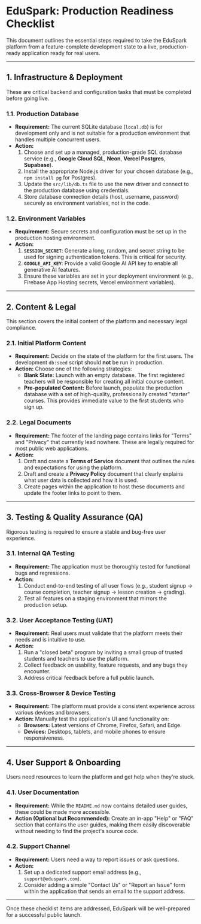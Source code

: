 # EduSpark: Production Readiness Checklist

This document outlines the essential steps required to take the EduSpark platform from a feature-complete development state to a live, production-ready application ready for real users.

---

## 1. Infrastructure & Deployment

These are critical backend and configuration tasks that must be completed before going live.

### 1.1. Production Database
-   **Requirement:** The current SQLite database (`local.db`) is for development only and is not suitable for a production environment that handles multiple concurrent users.
-   **Action:**
    1.  Choose and set up a managed, production-grade SQL database service (e.g., **Google Cloud SQL**, **Neon**, **Vercel Postgres**, **Supabase**).
    2.  Install the appropriate Node.js driver for your chosen database (e.g., `npm install pg` for Postgres).
    3.  Update the `src/lib/db.ts` file to use the new driver and connect to the production database using credentials.
    4.  Store database connection details (host, username, password) securely as environment variables, not in the code.

### 1.2. Environment Variables
-   **Requirement:** Secure secrets and configuration must be set up in the production hosting environment.
-   **Action:**
    1.  **`SESSION_SECRET`**: Generate a long, random, and secret string to be used for signing authentication tokens. This is critical for security.
    2.  **`GOOGLE_API_KEY`**: Provide a valid Google AI API key to enable all generative AI features.
    3.  Ensure these variables are set in your deployment environment (e.g., Firebase App Hosting secrets, Vercel environment variables).

---

## 2. Content & Legal

This section covers the initial content of the platform and necessary legal compliance.

### 2.1. Initial Platform Content
-   **Requirement:** Decide on the state of the platform for the first users. The development `db:seed` script should **not** be run in production.
-   **Action:** Choose one of the following strategies:
    *   **Blank Slate:** Launch with an empty database. The first registered teachers will be responsible for creating all initial course content.
    *   **Pre-populated Content:** Before launch, populate the production database with a set of high-quality, professionally created "starter" courses. This provides immediate value to the first students who sign up.

### 2.2. Legal Documents
-   **Requirement:** The footer of the landing page contains links for "Terms" and "Privacy" that currently lead nowhere. These are legally required for most public web applications.
-   **Action:**
    1.  Draft and create a **Terms of Service** document that outlines the rules and expectations for using the platform.
    2.  Draft and create a **Privacy Policy** document that clearly explains what user data is collected and how it is used.
    3.  Create pages within the application to host these documents and update the footer links to point to them.

---

## 3. Testing & Quality Assurance (QA)

Rigorous testing is required to ensure a stable and bug-free user experience.

### 3.1. Internal QA Testing
-   **Requirement:** The application must be thoroughly tested for functional bugs and regressions.
-   **Action:**
    1.  Conduct end-to-end testing of all user flows (e.g., student signup -> course completion, teacher signup -> lesson creation -> grading).
    2.  Test all features on a staging environment that mirrors the production setup.

### 3.2. User Acceptance Testing (UAT)
-   **Requirement:** Real users must validate that the platform meets their needs and is intuitive to use.
-   **Action:**
    1.  Run a "closed beta" program by inviting a small group of trusted students and teachers to use the platform.
    2.  Collect feedback on usability, feature requests, and any bugs they encounter.
    3.  Address critical feedback before a full public launch.

### 3.3. Cross-Browser & Device Testing
-   **Requirement:** The platform must provide a consistent experience across various devices and browsers.
-   **Action:** Manually test the application's UI and functionality on:
    *   **Browsers:** Latest versions of Chrome, Firefox, Safari, and Edge.
    *   **Devices:** Desktops, tablets, and mobile phones to ensure responsiveness.

---

## 4. User Support & Onboarding

Users need resources to learn the platform and get help when they're stuck.

### 4.1. User Documentation
-   **Requirement:** While the `README.md` now contains detailed user guides, these could be made more accessible.
-   **Action (Optional but Recommended):** Create an in-app "Help" or "FAQ" section that contains the user guides, making them easily discoverable without needing to find the project's source code.

### 4.2. Support Channel
-   **Requirement:** Users need a way to report issues or ask questions.
-   **Action:**
    1.  Set up a dedicated support email address (e.g., `support@eduspark.com`).
    2.  Consider adding a simple "Contact Us" or "Report an Issue" form within the application that sends an email to the support address.

---

Once these checklist items are addressed, EduSpark will be well-prepared for a successful public launch.